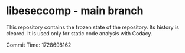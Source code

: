 # libeseccomp - main branch

This repository contains the frozen state of the repository.
Its history is cleared. It is used only for static code
analysis with Codacy.

Commit Time: 1728698162